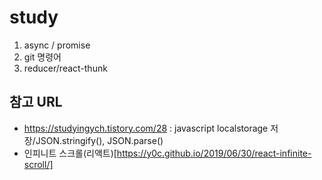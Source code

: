 # study
1. async / promise
2. git 명령어
3. reducer/react-thunk

## 참고 URL
- https://studyingych.tistory.com/28 : javascript localstorage 저장/JSON.stringify(), JSON.parse()
- 인피니트 스크롤(리액트)[https://y0c.github.io/2019/06/30/react-infinite-scroll/]
